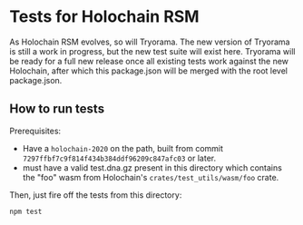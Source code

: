 # Tests for Holochain RSM

As Holochain RSM evolves, so will Tryorama. The new version of Tryorama is still a work in progress, but the new test suite will exist here. Tryorama will be ready for a full new release once all existing tests work against the new Holochain, after which this package.json will be merged with the root level package.json.

## How to run tests

Prerequisites:

- Have a `holochain-2020` on the path, built from commit `7297ffbf7c9f814f434b384ddf96209c847afc03` or later.
- must have a valid test.dna.gz present in this directory which contains the "foo" wasm from Holochain's `crates/test_utils/wasm/foo` crate.

Then, just fire off the tests from this directory:

    npm test
